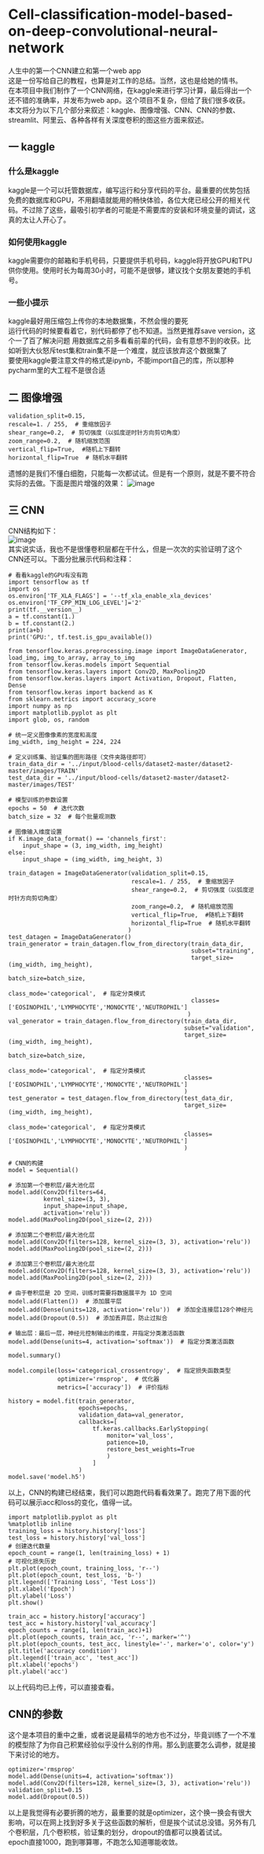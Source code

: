 # Cell-classification-model-based-on-deep-convolutional-neural-network
人生中的第一个CNN建立和第一个web app  
这是一份写给自己的教程，也算是对工作的总结。当然，这也是给她的情书。  
在本项目中我们制作了一个CNN网络，在kaggle来进行学习计算，最后得出一个还不错的准确率，并发布为web app。这个项目不复杂，但给了我们很多收获。本文将分为以下几个部分来叙述：kaggle、图像增强、CNN、CNN的参数、streamlit、阿里云、各种各样有关深度卷积的图这些方面来叙述。
## 一 kaggle
### 什么是kaggle
kaggle是一个可以托管数据库，编写运行和分享代码的平台。最重要的优势包括免费的数据库和GPU，不用翻墙就能用的畅快体验，各位大佬已经公开的相关代码。不过除了这些，最吸引初学者的可能是不需要库的安装和环境变量的调试，这真的太让人开心了。  
### 如何使用kaggle
kaggle需要你的邮箱和手机号码，只要提供手机号码，kaggle将开放GPU和TPU供你使用。使用时长为每周30小时，可能不是很够，建议找个女朋友要她的手机号。  
### 一些小提示
kaggle最好用压缩包上传你的本地数据集，不然会慢的要死  
运行代码的时候要看着它，别代码都停了也不知道。当然更推荐save version，这个一了百了解决问题
用数据库之前多看看前辈的代码，会有意想不到的收获。比如听到大伙怒斥test集和train集不是一个难度，就应该放弃这个数据集了    
要使用kaggle要注意文件的格式是ipynb，不能import自己的库，所以那种pycharm里的大工程不是很合适
## 二 图像增强
```
validation_split=0.15,
rescale=1. / 255,  # 重缩放因子
shear_range=0.2,  # 剪切强度（以弧度逆时针方向剪切角度）
zoom_range=0.2,  # 随机缩放范围
vertical_flip=True,  #随机上下翻转
horizontal_flip=True  # 随机水平翻转
```
遗憾的是我们不懂白细胞，只能每一次都试试。但是有一个原则，就是不要不符合实际的去做。下面是图片增强的效果：
![image](https://github.com/panhy25/Cell-classification-model-based-on-deep-convolutional-neural-network/blob/main/blood-cell-image-git/change.png)
## 三 CNN
CNN结构如下：  
![image](https://github.com/panhy25/Cell-classification-model-based-on-deep-convolutional-neural-network/blob/main/blood-cell-image-git/cnn.png)  
其实说实话，我也不是很懂卷积层都在干什么，但是一次次的实验证明了这个CNN还可以。下面分批展示代码和注释：  
```
# 看看kaggle的GPU有没有跑
import tensorflow as tf
import os
os.environ['TF_XLA_FLAGS'] = '--tf_xla_enable_xla_devices'
os.environ['TF_CPP_MIN_LOG_LEVEL']='2'
print(tf.__version__)
a = tf.constant(1.)
b = tf.constant(2.)
print(a+b)
print('GPU:', tf.test.is_gpu_available())
```
```
from tensorflow.keras.preprocessing.image import ImageDataGenerator, load_img, img_to_array, array_to_img
from tensorflow.keras.models import Sequential
from tensorflow.keras.layers import Conv2D, MaxPooling2D
from tensorflow.keras.layers import Activation, Dropout, Flatten, Dense
from tensorflow.keras import backend as K
from sklearn.metrics import accuracy_score
import numpy as np
import matplotlib.pyplot as plt
import glob, os, random
```
```
# 统一定义图像像素的宽度和高度
img_width, img_height = 224, 224

# 定义训练集、验证集的图形路径（文件夹路径即可）
train_data_dir = '../input/blood-cells/dataset2-master/dataset2-master/images/TRAIN'
test_data_dir = '../input/blood-cells/dataset2-master/dataset2-master/images/TEST'

# 模型训练的参数设置
epochs = 50  # 迭代次数
batch_size = 32  # 每个批量观测数

# 图像输入维度设置
if K.image_data_format() == 'channels_first':
    input_shape = (3, img_width, img_height)
else:
    input_shape = (img_width, img_height, 3)
```
```
train_datagen = ImageDataGenerator(validation_split=0.15,
                                   rescale=1. / 255,  # 重缩放因子
                                   shear_range=0.2,  # 剪切强度（以弧度逆时针方向剪切角度）
                                   zoom_range=0.2,  # 随机缩放范围
                                   vertical_flip=True,  #随机上下翻转
                                   horizontal_flip=True  # 随机水平翻转
                                  )
test_datagen = ImageDataGenerator()
train_generator = train_datagen.flow_from_directory(train_data_dir,
                                                    subset="training",
                                                    target_size=(img_width, img_height), 
                                                    batch_size=batch_size,
                                                    class_mode='categorical',  # 指定分类模式
                                                    classes=['EOSINOPHIL','LYMPHOCYTE','MONOCYTE','NEUTROPHIL']
                                                   )
val_generator = train_datagen.flow_from_directory(train_data_dir,
                                                  subset="validation",
                                                  target_size=(img_width, img_height),
                                                  batch_size=batch_size,
                                                  class_mode='categorical',  # 指定分类模式
                                                  classes=['EOSINOPHIL','LYMPHOCYTE','MONOCYTE','NEUTROPHIL']
                                                  )
test_generator = test_datagen.flow_from_directory(test_data_dir,
                                                  target_size=(img_width, img_height),
                                                  class_mode='categorical',  # 指定分类模式
                                                  classes=['EOSINOPHIL','LYMPHOCYTE','MONOCYTE','NEUTROPHIL']
                                                  ) 
```
```
# CNN的构建
model = Sequential()

# 添加第一个卷积层/最大池化层
model.add(Conv2D(filters=64,
          kernel_size=(3, 3),
          input_shape=input_shape, 
          activation='relu')) 
model.add(MaxPooling2D(pool_size=(2, 2))) 

# 添加第二个卷积层/最大池化层
model.add(Conv2D(filters=128, kernel_size=(3, 3), activation='relu'))
model.add(MaxPooling2D(pool_size=(2, 2)))

# 添加第三个卷积层/最大池化层
model.add(Conv2D(filters=128, kernel_size=(3, 3), activation='relu'))
model.add(MaxPooling2D(pool_size=(2, 2)))

# 由于卷积层是 2D 空间，训练时需要将数据展平为 1D 空间
model.add(Flatten())  # 添加展平层
model.add(Dense(units=128, activation='relu'))  # 添加全连接层128个神经元
model.add(Dropout(0.5))  # 添加丢弃层，防止过拟合

# 输出层：最后一层，神经元控制输出的维度，并指定分类激活函数
model.add(Dense(units=4, activation='softmax'))  # 指定分类激活函数

model.summary()
```
```
model.compile(loss='categorical_crossentropy',  # 指定损失函数类型
              optimizer='rmsprop',  # 优化器
              metrics=['accuracy'])  # 评价指标
```
```
history = model.fit(train_generator,
                    epochs=epochs,
                    validation_data=val_generator,
                    callbacks=[
                        tf.keras.callbacks.EarlyStopping(
                            monitor='val_loss',
                            patience=10,
                            restore_best_weights=True
                            )
                        ]
                    )
model.save('model.h5')
```
以上，CNN的构建已经结束，我们可以跑跑代码看看效果了。跑完了用下面的代码可以展示acc和loss的变化，值得一试。
```
import matplotlib.pyplot as plt
%matplotlib inline
training_loss = history.history['loss']
test_loss = history.history['val_loss']
# 创建迭代数量
epoch_count = range(1, len(training_loss) + 1)
# 可视化损失历史
plt.plot(epoch_count, training_loss, 'r--')
plt.plot(epoch_count, test_loss, 'b-')
plt.legend(['Training Loss', 'Test Loss'])
plt.xlabel('Epoch')
plt.ylabel('Loss')
plt.show()
```
```
train_acc = history.history['accuracy']
test_acc = history.history['val_accuracy']
epoch_counts = range(1, len(train_acc)+1)
plt.plot(epoch_counts, train_acc, 'r--', marker='^')
plt.plot(epoch_counts, test_acc, linestyle='-', marker='o', color='y')
plt.title('accuracy condition')
plt.legend(['train_acc', 'test_acc'])
plt.xlabel('epochs')
plt.ylabel('acc')
```
以上代码均已上传，可以直接查看。
## CNN的参数
这个是本项目的重中之重，或者说是最精华的地方也不过分，毕竟训练了一个不准的模型除了为你自己积累经验似乎没什么别的作用。那么到底要怎么调参，就是接下来讨论的地方。
```
optimizer='rmsprop'
model.add(Dense(units=4, activation='softmax'))
model.add(Conv2D(filters=128, kernel_size=(3, 3), activation='relu'))
validation_split=0.15
model.add(Dropout(0.5))
```
以上是我觉得有必要折腾的地方，最重要的就是optimizer，这个换一换会有很大影响，可以在网上找到好多关于这些函数的解析，但是挨个试试总没错。另外有几个卷积层，几个卷积核，验证集的划分，dropout的值都可以换着试试。  
epoch直接1000，跑到哪算哪，不跑怎么知道哪能收敛。



